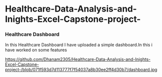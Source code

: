 # Healthcare-Data-Analysis-and-Inights-Excel-Capstone-project-

### Healthcare Dashboard
In this Healthcare Dashboard I have uploaded a simple dashboard.In this i have worked on some features

https://github.com/Dhanam2305/Healthcare-Data-Analysis-and-Inights-Excel-Capstone-project-/blob/071f593d7d113777f7f54037a8b30ee2ff4d30b7/dashboard.jpg
